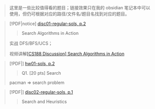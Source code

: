> 这里是一些比较值得看的题目；链接效果只在我的 obsidian 笔记本中可以使用，但仍可根据对应的路径/文件名/题目名找到对应的题目。

> [!PDF|notice] [disc01-regular-sols, p.2](CS188%20Introduction%20to%20Artificial%20Intelligence/materials/disc&hw/disc01-regular-sols.pdf#page=2&selection=2,0,2,27&color=notice)
> > Search Algorithms in Action
>
> 实战 DFS/BFS/UCS；
> 
> 视频讲解[[CS188 Discussion] Search Algorithms in Action](https://www.youtube.com/watch?v=FLlAqud-_zw&list=PLp8QV47qJEg5QEzQreJyK2ZhE2WRICNt1&index=2&t=6s)

> [!PDF|] [hw01-sols, p.2](course_notes/CS188%20Introduction%20to%20Artificial%20Intelligence/materials/disc&hw/hw01-sols.pdf#page=2&selection=0,19,0,19)
> > Q1. [20 pts] Search
> 
> pacman => search problem

> [!PDF|] [disc02-regular-sols, p.1](course_notes/CS188%20Introduction%20to%20Artificial%20Intelligence/materials/disc&hw/disc02-regular-sols.pdf#page=1&selection=6,1,7,21)
> > Search and Heuristics

